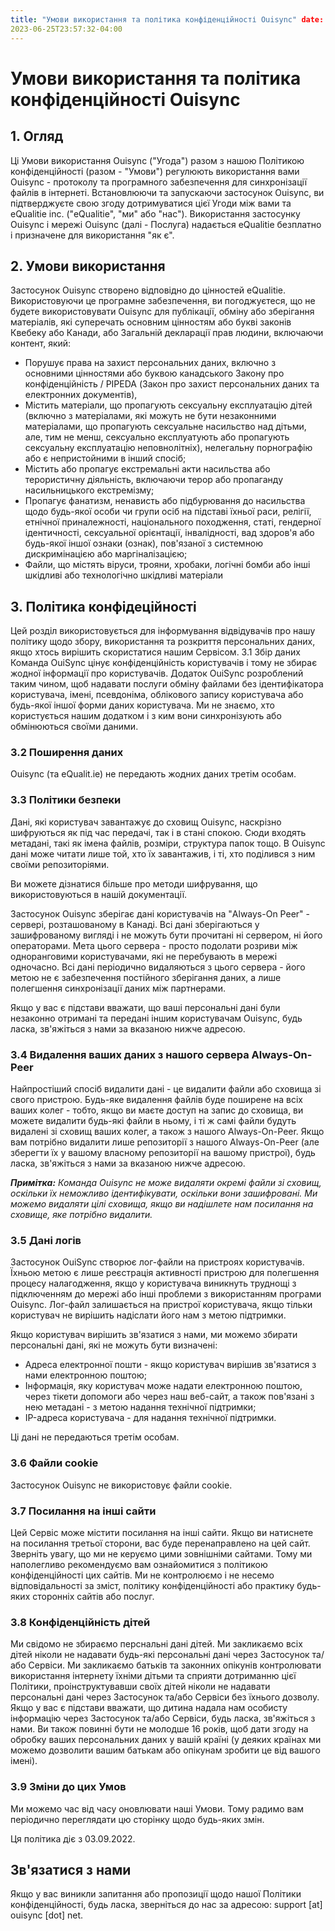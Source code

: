 ```yaml
---
title: "Умови використання та політика конфіденційності Ouisync" date:
2023-06-25T23:57:32-04:00
---
```



# Умови використання та політика конфіденційності Ouisync

## 1. Огляд
Ці Умови використання Ouisync ("Угода") разом з нашою Політикою конфіденційності
(разом - "Умови") регулюють використання вами Ouisync - протоколу та програмного
забезпечення для синхронізації файлів в інтернеті. Встановлюючи та запускаючи
застосунок Ouisync, ви підтверджуєте свою згоду дотримуватися цієї Угоди між
вами та eQualitie inc. ("eQualitie", "ми" або "нас"). Використання застосунку
Ouisync і мережі Ouisync (далі - Послуга) надається eQualitie безплатно і
призначене для використання "як є".

## 2. Умови використання
Застосунок Ouisync створено відповідно до цінностей eQualitie. Використовуючи це
програмне забезпечення, ви погоджуєтеся, що не будете використовувати Ouisync
для публікації, обміну або зберігання матеріалів, які суперечать основним
цінностям або букві законів Квебеку або Канади, або Загальній декларації прав
людини, включаючи контент, який:
* Порушує права на захист персональних даних, включно з основними цінностями або
  буквою канадського Закону про конфіденційність / PIPEDA (Закон про захист
  персональних даних та електронних документів),
* Містить матеріали, що пропагують сексуальну експлуатацію дітей (включно з
  матеріалами, які можуть не бути незаконними матеріалами, що пропагують
  сексуальне насильство над дітьми, але, тим не менш, сексуально експлуатують
  або пропагують сексуальну експлуатацію неповнолітніх), нелегальну порнографію
  або є непристойними в інший спосіб;
* Містить або пропагує екстремальні акти насильства або терористичну діяльність,
  включаючи терор або пропаганду насильницького екстремізму;
* Пропагує фанатизм, ненависть або підбурювання до насильства щодо будь-якої
  особи чи групи осіб на підставі їхньої раси, релігії, етнічної приналежності,
  національного походження, статі, гендерної ідентичності, сексуальної
  орієнтації, інвалідності, вад здоров'я або будь-якої іншої ознаки (ознак),
  пов'язаної з системною дискримінацією або маргіналізацією;
* Файли, що містять віруси, трояни, хробаки, логічні бомби або інші шкідливі або
  технологічно шкідливі матеріали

## 3. Політика конфідеційності

Цей розділ використовується для інформування відвідувачів про нашу політику щодо
збору, використання та розкриття персональних даних, якщо хтось вирішить
скористатися нашим Сервісом. 3.1 Збір даних Команда OuiSync цінує
конфіденційність користувачів і тому не збирає жодної інформації про
користувачів. Додаток OuiSync розроблений таким чином, щоб надавати послуги
обміну файлами без ідентифікатора користувача, імені, псевдоніма, облікового
запису користувача або будь-якої іншої форми даних користувача. Ми не знаємо,
хто користується нашим додатком і з ким вони синхронізують або обмінюються
своїми даними.

### 3.2 Поширення даних
Ouisync (та eQualit.ie) не передають жодних даних третім особам.

### 3.3 Політики безпеки
Дані, які користувач завантажує до сховищ Ouisync, наскрізно шифруються як під
час передачі, так і в стані спокою. Сюди входять метадані, такі як імена файлів,
розміри, структура папок тощо. В Ouisync дані може читати лише той, хто їх
завантажив, і ті, хто поділився з ним своїми репозиторіями.

Ви можете дізнатися більше про методи шифрування, що використовуються в нашій
документації.

Застосунок Ouisync зберігає дані користувачів на "Always-On Peer" - сервері,
розташованому в Канаді. Всі дані зберігаються у зашифрованому вигляді і не
можуть бути прочитані ні сервером, ні його операторами. Мета цього сервера -
просто подолати розриви між одноранговими користувачами, які не перебувають в
мережі одночасно. Всі дані періодично видаляються з цього сервера - його метою
не є забезпечення постійного зберігання даних, а лише полегшення синхронізації
даних між партнерами.

Якщо у вас є підстави вважати, що ваші персональні дані були незаконно отримані
та передані іншим користувачам Ouisync, будь ласка, зв'яжіться з нами за
вказаною нижче адресою.

### 3.4 Видалення ваших даних з нашого сервера Always-On-Peer
Найпростіший спосіб видалити дані - це видалити файли або сховища зі свого
пристрою. Будь-яке видалення файлів буде поширене на всіх ваших колег - тобто,
якщо ви маєте доступ на запис до сховища, ви можете видалити будь-які файли в
ньому, і ті ж самі файли будуть видалені зі сховищ ваших колег, а також з нашого
Always-On-Peer. Якщо вам потрібно видалити лише репозиторії з нашого
Always-On-Peer (але зберегти їх у вашому власному репозиторії на вашому
пристрої), будь ласка, зв'яжіться з нами за вказаною нижче адресою.

***Примітка:** Команда Ouisync не може видаляти окремі файли зі сховищ, оскільки
їх неможливо ідентифікувати, оскільки вони зашифровані. Ми можемо видаляти цілі
сховища, якщо ви надішлете нам посилання на сховище, яке потрібно видалити.*

### 3.5 Дані логів
Застосунок OuiSync створює лог-файли на пристроях користувачів. Їхньою метою є
лише реєстрація активності пристрою для полегшення процесу налагодження, якщо у
користувача виникнуть труднощі з підключенням до мережі або інші проблеми з
використанням програми Ouisync. Лог-файл залишається на пристрої користувача,
якщо тільки користувач не вирішить надіслати його нам з метою підтримки.

Якщо користувач вирішить зв'язатися з нами, ми можемо збирати персональні дані,
які не можуть бути визначені:
* Адреса електронної пошти - якщо користувач вирішив зв'язатися з нами
  електронною поштою;
* Інформація, яку користувач може надати електронною поштою, через тікети
  допомоги або через наш веб-сайт, а також пов'язані з нею метадані - з метою
  надання технічної підтримки;
* IP-адреса користувача - для надання технічної підтримки.

Ці дані не передаються третім особам.

### 3.6 Файли cookie
Застосунок Ouisync не використовує файли cookie.

### 3.7 Посилання на інші сайти
Цей Сервіс може містити посилання на інші сайти. Якщо ви натиснете на посилання
третьої сторони, вас буде перенаправлено на цей сайт. Зверніть увагу, що ми не
керуємо цими зовнішніми сайтами. Тому ми наполегливо рекомендуємо вам
ознайомитися з політикою конфіденційності цих сайтів. Ми не контролюємо і не
несемо відповідальності за зміст, політику конфіденційності або практику
будь-яких сторонніх сайтів або послуг.

### 3.8 Конфіденційність дітей
Ми свідомо не збираємо перснальні дані дітей. Ми закликаємо всіх дітей ніколи не
надавати будь-які персональні дані через Застосунок та/або Сервіси. Ми
закликаємо батьків та законних опікунів контролювати використання інтернету
їхніми дітьми та сприяти дотриманню цієї Політики, проінструктувавши своїх дітей
ніколи не надавати персональні дані через Застосунок та/або Сервіси без їхнього
дозволу. Якщо у вас є підстави вважати, що дитина надала нам особисту інформацію
через Застосунок та/або Сервіси, будь ласка, зв'яжіться з нами. Ви також повинні
бути не молодше 16 років, щоб дати згоду на обробку ваших персональних даних у
вашій країні (у деяких країнах ми можемо дозволити вашим батькам або опікунам
зробити це від вашого імені).

### 3.9 Зміни до цих Умов
Ми можемо час від часу оновлювати наші Умови. Тому радимо вам періодично
переглядати цю сторінку щодо будь-яких змін.

Ця політика діє з 03.09.2022.

## Зв'язатися з нами
Якщо у вас виникли запитання або пропозиції щодо нашої Політики
конфіденційності, будь ласка, зверніться до нас за адресою: support [at] ouisync
[dot] net.
